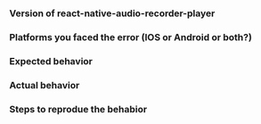 ### Version of react-native-audio-recorder-player

### Platforms you faced the error (IOS or Android or both?)

### Expected behavior

### Actual behavior

### Steps to reprodue the behabior
